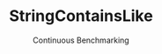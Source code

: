 ---
layout: default
title: StringContainsLike
subtitle: Continuous Benchmarking
selected: String
expanded: Benchmarking
benchmark: /individual_results/StringContainsLike.html
---